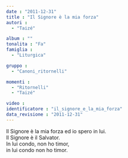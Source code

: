```yaml
---
date : "2011-12-31"
title : "Il Signore è la mia forza"
autori : 
  - "Taizé"

album : ""
tonalita : "Fa"
famiglia : 
  - "Liturgica"

gruppo : 
  - "Canoni_ritornelli"

momenti : 
  - "Ritornelli"
  - "Taizé"

video : 
identificatore : "il_signore_e_la_mia_forza"
data_revisione : "2011-12-31"
---
```

  
  
Il Signore è la mia forza ed io spero in lui.  
Il Signore è il Salvator.  
In lui condo, non ho timor,   
in lui condo non ho timor.  
  
  
  
  
